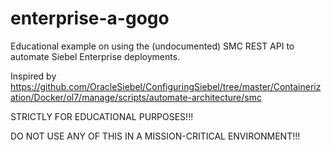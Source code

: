 # enterprise-a-gogo
Educational example on using the (undocumented) SMC REST API to automate Siebel Enterprise deployments.

Inspired by https://github.com/OracleSiebel/ConfiguringSiebel/tree/master/Containerization/Docker/ol7/manage/scripts/automate-architecture/smc

STRICTLY FOR EDUCATIONAL PURPOSES!!!

DO NOT USE ANY OF THIS IN A MISSION-CRITICAL ENVIRONMENT!!!
